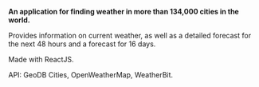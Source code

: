 <p><b>An application for finding weather in more than 134,000 cities in the world.</b></p>
<p>Provides information on current weather, as well as a detailed forecast for the next 48 hours and a forecast for 16 days.</p>
<p>Made with ReactJS.</p>
<p>API: GeoDB Cities, OpenWeatherMap, WeatherBit.</p>
